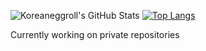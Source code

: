 

![Koreaneggroll's GitHub Stats](https://github-readme-stats.vercel.app/api?username=koreaneggroll)
[![Top Langs](https://github-readme-stats.vercel.app/api/top-langs/?username=koreaneggroll&layout=compact)](https://github.com/koreaneggroll/github-readme-stats)

Currently working on private repositories

